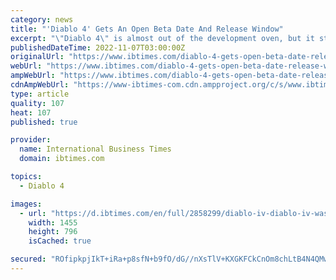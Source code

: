 ```yaml
---
category: news
title: "'Diablo 4' Gets An Open Beta Date And Release Window"
excerpt: "\"Diablo 4\" is almost out of the development oven, but it still needs plenty of testing to ensure a favorable launch."
publishedDateTime: 2022-11-07T03:00:00Z
originalUrl: "https://www.ibtimes.com/diablo-4-gets-open-beta-date-release-window-3632852"
webUrl: "https://www.ibtimes.com/diablo-4-gets-open-beta-date-release-window-3632852"
ampWebUrl: "https://www.ibtimes.com/diablo-4-gets-open-beta-date-release-window-3632852?amp=1"
cdnAmpWebUrl: "https://www-ibtimes-com.cdn.ampproject.org/c/s/www.ibtimes.com/diablo-4-gets-open-beta-date-release-window-3632852?amp=1"
type: article
quality: 107
heat: 107
published: true

provider:
  name: International Business Times
  domain: ibtimes.com

topics:
  - Diablo 4

images:
  - url: "https://d.ibtimes.com/en/full/2858299/diablo-iv-diablo-iv-was-officially-announced-during-blizzcon-2019.png"
    width: 1455
    height: 796
    isCached: true

secured: "ROfipkpjIkT+iRa+p8sfN+b9fO/dG//nXsTlV+KXGKFCkCnOm8chLtB4N4QMwArthLNAO3osQ4QyEWB0GEOoP4KPCc7IU1HPv13u1EVxLSD0JgUJCVl8mSwaf9pSnYPrX3vFtdYbkXjye6ViBCon5ebmI/4SaIEmBxCVCrXLEpskwodLfDB3gHRPDPer6lkAINr2FQDf3zGn181VUyOKTBw/CA5rb5QLzW8Ivwb2OjOoQNsnPk+6BjEqAcwK3gjD02KwIt8Q8rfZFO2N5Sai/8FMvFvqePE0jZf2Jn3E5NbBprqx5JUZ/+5hAER47UrIFqUG8ofkiUlOR1E24mQ2uFO40ISznvERHJKHkAqJ4TA=;yZN2JvXVdEFsePWKvWpgjg=="
---
```


